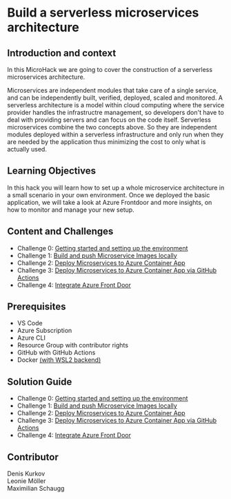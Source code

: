 # Build a serverless microservices architecture

## Introduction and context

In this MicroHack we are going to cover the construction of a serverless microservices architecture.

Microservices are independent modules that take care of a single service, and can be independently built, verified, deployed, scaled and monitored. 
A serverless architecture is a model within cloud computing where the service provider handles the infrastructre management, so developers don't have to deal with providing servers and can focus on the code itself.
Serverless microservices combine the two concepts above. So they are independent modules deployed within a serverless  infrastructure and only run when they are needed by the application thus minimizing the cost to only what is actually used.


## Learning Objectives

In this hack you will learn how to set up a whole microservice architecture in a small scenario in your own environment. Once we deployed the basic application, we will take a look at Azure Frontdoor and more insights, on how to monitor and manage your new setup.

## Content and Challenges

* Challenge 0: [Getting started and setting up the environment](./Challenges/00-Getting-started.md)
* Challenge 1: [Build and push Microservice Images locally](./Challenges/01-Build-and-push-locally.md)
* Challenge 2: [Deploy Microservices to Azure Container App](./Challenges/02-Azure-Container-Apps.md)
* Challenge 3: [Deploy Microservices to Azure Container App via GitHub Actions](./Challenges/03-GitHub-Actions.md)
* Challenge 4: [Integrate Azure Front Door](./Challenges/04-FrontDoor.md)

## Prerequisites

* VS Code
* Azure Subscription
* Azure CLI
* Resource Group with contributor rights
* GitHub with GitHub Actions
* Docker [(with WSL2 backend)](https://docs.docker.com/desktop/windows/wsl/)

## Solution Guide

* Challenge 0: [Getting started and setting up the environment](./Solutionguide/00-Getting-started-solution.md)
* Challenge 1: [Build and push Microservice Images locally](./Solutionguide/01-Build-and-push-locally-solution.md)
* Challenge 2: [Deploy Microservices to Azure Container App](./Solutionguide/02-Azure-Container-Apps-solution.md)
* Challenge 3: [Deploy Microservices to Azure Container App via GitHub Actions](./Solutionguide/03-GitHub-Actions-solution.md)
* Challenge 4: [Integrate Azure Front Door](./Solutionguide/04-FrontDoor-solution.md)

## Contributor

Denis Kurkov <br>
Leonie Möller <br>
Maximilian Schaugg <br>

